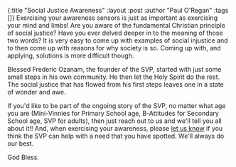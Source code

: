 {:title "Social Justice Awareness"
 :layout :post
 :author "Paul O'Regan"
 :tags []}
Exercising your awareness sensors is just as important as exercising your mind and limbs! Are you aware of the fundamental Christian principle of social justice? Have you ever delved deeper in to the meaning of those two words? It is very easy to come up with examples of social injustice and to then come up with reasons for why society is so. Coming up with, and applying, solutions is more difficult though.

Blessed Frederic Ozanam, the founder of the SVP, started with just some small steps in his own community. He then let the Holy Spirit do the rest. The social justice that has flowed from his first steps leaves one in a state of wonder and awe.

If you'd like to be part of the ongoing story of the SVP, no matter what age you are (Mini-Vinnies for Primary School age, B-Attitudes for Secondary School age, SVP for adults), then just reach out to us and we'll tell you all about it!! And, when exercising your awareness, please [let us know](../../pages-output/contact/) if you think the SVP can help with a need that you have spotted. We'll always do our best.

God Bless.
